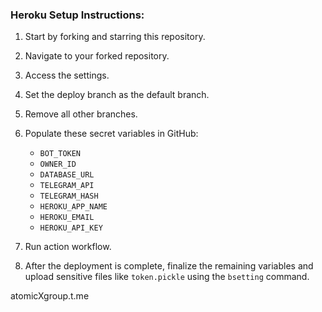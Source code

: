 ### Heroku Setup Instructions:

1. Start by forking and starring this repository.
2. Navigate to your forked repository.
3. Access the settings.
4. Set the deploy branch as the default branch.
5. Remove all other branches.
6. Populate these secret variables in GitHub:
   
   * `BOT_TOKEN`
   * `OWNER_ID`
   * `DATABASE_URL`
   * `TELEGRAM_API`
   * `TELEGRAM_HASH`
   * `HEROKU_APP_NAME`
   * `HEROKU_EMAIL`
   * `HEROKU_API_KEY`

7. Run action workflow.
8. After the deployment is complete, finalize the remaining variables and upload sensitive files like `token.pickle` using the `bsetting` command.

atomicXgroup.t.me
